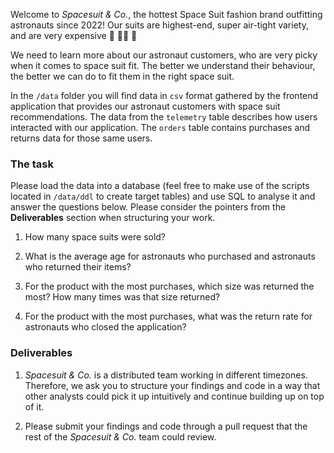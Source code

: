 Welcome to <em>Spacesuit & Co.</em>, the hottest Space Suit fashion brand outfitting astronauts since 2022! 
Our suits are highest-end, super air-tight variety, and are very expensive 🚀 🧑‍🚀 💸

We need to learn more about our astronaut customers, who are very picky when it comes to space suit fit. The better we understand their behaviour, the better we can do to fit them in the right space suit.

In the `/data` folder you will find data in `csv` format gathered by the frontend application that provides our astronaut customers with space suit recommendations. The data from the `telemetry` table describes how users interacted with our application. The `orders` table contains purchases and returns data for those same users.


### The task

Please load the data into a database (feel free to make use of the scripts located in `/data/ddl` to create target tables) and use SQL to analyse it and answer the questions below. Please consider the pointers from the **Deliverables** section when structuring your work.

1. How many space suits were sold?

2. What is the average age for astronauts who purchased and astronauts who returned their items?

3. For the product with the most purchases, which size was returned the most? How many times was that size returned?

4. For the product with the most purchases, what was the return rate for astronauts who closed the application?



### Deliverables

1. <em>Spacesuit & Co.</em> is a distributed team working in different timezones. Therefore, we ask you to structure your findings and code in a way that other analysts could pick it up intuitively and continue building up on top of it.

2. Please submit your findings and code through a pull request that the rest of the <em>Spacesuit & Co.</em> team could review.
